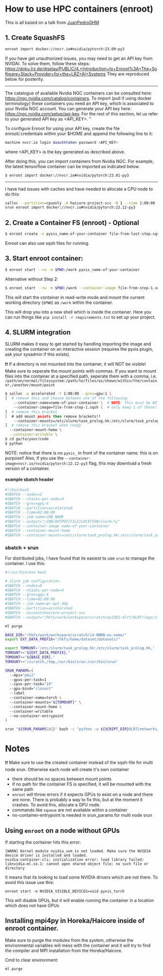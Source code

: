 # How to use HPC containers (enroot)

This is all based on a talk from [JuanPedroGHM](https://github.com/JuanPedroGHM)

## 1. Create SquashFS

```bash
enroot import docker://nvcr.io#nvidia/pytorch:23.09-py3
```

If you have get unauthorized issues, you may need to get an API key from NVIDAI. To solve them,
follow these steps: https://doku.lrz.de/display/PUBLIC/4.+Introduction+to+Enroot%3A+The+Software+Stack+Provider+for+the+LRZ+AI+Systems
They are reproduced below for posterity.

---

The catalogue of available Nvidia NGC containers can be consulted here: https://ngc.nvidia.com/catalog/containers. To import (pull if using docker terminology) these containers you need an API key, which is associated to your Nvidia NGC account. You can generate your API key here: https://ngc.nvidia.com/setup/api-key. For the rest of this section, let us refer to your generated API key as <API_KEY>. "

To configure Enroot for using your API key, create the file enroot/.credentials within your $HOME and append the following line to it:

```bash
machine nvcr.io login $oauthtoken password <API_KEY>
```
where <API_KEY> is the key generated as described above. 

After doing this, you can import containers from Nvidia NGC. For example, the latest tensorflow container can be imported as indicated below. 
```
$ enroot import docker://nvcr.io#nvidia/pytorch:23.01-py3
```
---

I have had issues with caches and have needed to allocate a CPU node to do this:
```bash
salloc --partition=cpuonly -A haicore-project-scc -N 1 --time 1:00:00 
srun enroot import docker://nvcr.io#nvidia/pytorch:22.12-py3
```
	
## 2. Create a Container FS (enroot) - Optional

```bash
$ enroot create -n pyxis_name-of-your-container file-from-last-step.sqsh
```
Enroot can also use sqsh files for running.

## 3. Start enroot container:

```bash
$ enroot start --rw -m $PWD:/work pyxis_name-of-your-container
```
Alternative without Step 2:
```bash
$ enroot start --rw -m $PWD:/work --container-image file-from-step-1.sqsh
```


This will start the container in read-write mode and mount the current working directory (`$PWD`) as `/work` within the container.

This will drop you into a new shell which is inside the container. Here you can run things like `pip install -r requirements.txt` to set up your project.

## 4. SLURM integration

SLURM makes it easy to get started by handling importing the image and creating the container on an
interactive session (requires the pyxis plugin, ask your sysadmin if this exists).

:exclamation::exclamation: If a directory is not mounted into the container, it will NOT be visible!
Make sure to seperate the mount points with commas. If you want to mount files into the container at a specified path, seperate them with a comma, i.e.
`/path/on/normal/filessystem:/path/to/files/as/shown/within/the/container,/another/mount/point`

```bash
$ salloc -p accelerated -t 1:00:00 --gres=gpu:1 \
[  # remove this and choose between one of the following:
    --container-name=name-of-your-container \  # NOTE: this must be WITHOUT "pyxis_"
    --container-image=file-from-step-1.sqsh \  # only keep 1 of these!!!
]  # remove this bracket
[  # add mount points then remove brackets!!
    --container-mounts=/etc/slurm/task_prolog.hk:/etc/slurm/task_prolog.hk,/scratch:/scratch,/YOUR/DIRECTORY/HERE \
]  # remove this bracket when ready
  --container-mount-home \
  --container-writable \
$ cd go/to/your/code
$ python
```
NOTE: notice that there is no `pyxis_` in front of the container name. this is on purpose!!
Also, if you use the `--container-image=nvcr.io/nvidia/pytorch:22.12-py3` flag, this may download a fresh version of a container.

#### example sbatch header

```bash
#!/bin/bash
#SBATCH --nodes=2
#SBATCH --ntasks-per-node=4
#SBATCH --gres=gpu:4
#SBATCH --partition=accelerated
#SBATCH --time=02:00:00
#SBATCH --job-name=JOB_NAME
#SBATCH --output="/JOB/OUTPUT/FILE/LOCATION/slurm-%j"
#SBATCH --container-image name-of-your-container
#SBATCH --container-mount-home
#SBATCH --container-mounts=/etc/slurm/task_prolog.hk:/etc/slurm/task_prolog.hk,/scratch:/scratch,/YOUR/MOUNT/POINTS
```

### sbatch + srun

For distributed jobs, I have found that its easiest to use `srun` to manage the container. I use this:

```bash
#!/usr/bin/env bash

# Slurm job configuration
#SBATCH --nodes=8
#SBATCH --ntasks-per-node=4
#SBATCH --gres=gpu:4
#SBATCH --time=02:00:00
#SBATCH --job-name=qr-opt-ddp
#SBATCH --partition=accelerated
#SBATCH --account=haicore-project-scc
#SBATCH --output="/hkfs/work/workspace/scratch/qv2382-dlrt/DLRT/logs/slurm-%j"

ml purge

BASE_DIR="/hkfs/work/workspace/scratch/id-NNNN-ws-name/"
export EXT_DATA_PREFIX="/hkfs/home/dataset/datasets/"

export TOMOUNT='/etc/slurm/task_prolog.hk:/etc/slurm/task_prolog.hk,'
TOMOUNT+="${EXT_DATA_PREFIX},"
TOMOUNT+="${BASE_DIR},"
TOMOUNT+="/scratch,/tmp,/usr/bin/srun:/usr/bin/srun"

SRUN_PARAMS=(
  --mpi="pmi2"
  --gpus-per-task=1
  --cpus-per-task="19"
  --gpu-bind="closest"
  --label
  --container-name=torch \
  --container-mounts="${TOMOUNT}" \
  --container-mount-home \
  --container-writable
  --no-container-entrypoint
)

srun "${SRUN_PARAMS[@]}" bash -c "python -u ${SCRIPT_DIR}DLRT/networks/qr_cnn.py --config ${CONFIGS}imagenet.yaml"
```

# Notes
:exclamation::exclamation: Make sure to use the created container instead of the sqsh-file for multi node srun. Otherwise each node will create it's own container
- there should be no spaces between mount points
- if no path for the container FS is specified, it will be mounted with the same path
- `enroot` will throw errors if it expects GPUs to exist on a node and there are none. There is probably a way to fix this, but at the moment it crashes. To avoid this, allocate a GPU node.
- commands like `squeue` are not available within a container
- no-container-entrypoint is needed in srun_params for multi node srun

## Using `enroot` on a node without GPUs

If starting the container hits this error:
```
[WARN] Kernel module nvidia_uvm is not loaded. Make sure the NVIDIA device driver is installed and loaded.
nvidia-container-cli: initialization error: load library failed: libnvidia-ml.so.1: cannot open shared object file: no such file or directory
```
It means that its looking to load some NVIDIA drivers which are not there. To avoid this issue use this:
```
enroot start -e NVIDIA_VISIBLE_DEVICES=void pyxis_torch
```

This will disable GPUs, but it will enable running the container in a location which does not have GPUs

## Installing mpi4py in Horeka/Haicore inside of enroot container.

Make sure to purge the modules from the system, otherwise the environmental variables will mess with the container and it will try to find the compiler and MPI installation from the Horeka/Haicore. 

Cmd to clear environment:
```
ml purge
```

